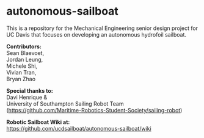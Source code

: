 # autonomous-sailboat
This is a repository for the Mechanical Engineering senior design project for UC Davis that focuses on developing an autonomous hydrofoil sailboat.

__Contributors:__ <br/>
Sean Blaevoet, <br/>
Jordan Leung, <br/>
Michele Shi, <br/>
Vivian Tran, <br/>
Bryan Zhao

__Special thanks to:__ <br/>
Davi Henrique & <br/>
University of Southampton Sailing Robot Team (https://github.com/Maritime-Robotics-Student-Society/sailing-robot)

__Robotic Sailboat Wiki at:__ <br/>
https://github.com/ucdsailboat/autonomous-sailboat/wiki
